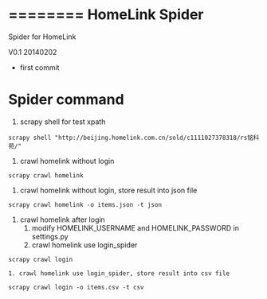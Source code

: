 ========
HomeLink Spider
========

Spider for HomeLink

V0.1 20140202
   * first commit
   
Spider command
========

1. scrapy shell for test xpath

```
scrapy shell "http://beijing.homelink.com.cn/sold/c1111027378318/rs铭科苑/"
```

1. crawl homelink without login

```    
scrapy crawl homelink 
```    
    
1. crawl homelink without login, store result into json file

```    
scrapy crawl homelink -o items.json -t json
```    

1. crawl homelink after login
    1. modify HOMELINK_USERNAME and HOMELINK_PASSWORD in settings.py
    1. crawl homelink use login_spider

```
scrapy crawl login
```

    1. crawl homelink use login_spider, store result into csv file

```
scrapy crawl login -o items.csv -t csv
```

